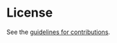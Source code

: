 # License

See the
[guidelines for contributions](https://github.com/garyillyes/cbcp/blob/main/CONTRIBUTING.md).
